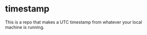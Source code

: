 # timestamp
This is a repo that makes a UTC timestamp from whatever your local machine is running. 
